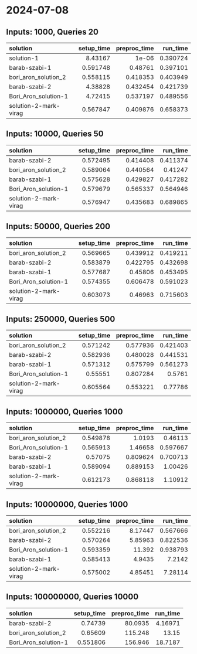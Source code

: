 # 2024-07-08

## Inputs: 1000, Queries 20

| solution              |   setup_time |   preproc_time |   run_time |
|:----------------------|-------------:|---------------:|-----------:|
| solution-1            |     8.43167  |       1e-06    |   0.390724 |
| barab-szabi-1         |     0.591748 |       0.48761  |   0.397101 |
| bori_aron_solution_2  |     0.558115 |       0.418353 |   0.403949 |
| barab-szabi-2         |     4.38828  |       0.432454 |   0.421739 |
| Bori_Aron_solution-1  |     4.72415  |       0.537197 |   0.489556 |
| solution-2-mark-virag |     0.567847 |       0.409876 |   0.658373 |

## Inputs: 10000, Queries 50

| solution              |   setup_time |   preproc_time |   run_time |
|:----------------------|-------------:|---------------:|-----------:|
| barab-szabi-2         |     0.572495 |       0.414408 |   0.411374 |
| bori_aron_solution_2  |     0.589064 |       0.440564 |   0.41247  |
| barab-szabi-1         |     0.575628 |       0.429827 |   0.417282 |
| Bori_Aron_solution-1  |     0.579679 |       0.565337 |   0.564946 |
| solution-2-mark-virag |     0.576947 |       0.435683 |   0.689865 |

## Inputs: 50000, Queries 200

| solution              |   setup_time |   preproc_time |   run_time |
|:----------------------|-------------:|---------------:|-----------:|
| bori_aron_solution_2  |     0.569665 |       0.439912 |   0.419211 |
| barab-szabi-2         |     0.583879 |       0.422795 |   0.432698 |
| barab-szabi-1         |     0.577687 |       0.45806  |   0.453495 |
| Bori_Aron_solution-1  |     0.574355 |       0.606478 |   0.591023 |
| solution-2-mark-virag |     0.603073 |       0.46963  |   0.715603 |

## Inputs: 250000, Queries 500

| solution              |   setup_time |   preproc_time |   run_time |
|:----------------------|-------------:|---------------:|-----------:|
| bori_aron_solution_2  |     0.571242 |       0.577936 |   0.421403 |
| barab-szabi-2         |     0.582936 |       0.480028 |   0.441531 |
| barab-szabi-1         |     0.571312 |       0.575799 |   0.561273 |
| Bori_Aron_solution-1  |     0.55551  |       0.807284 |   0.5761   |
| solution-2-mark-virag |     0.605564 |       0.553221 |   0.77786  |

## Inputs: 1000000, Queries 1000

| solution              |   setup_time |   preproc_time |   run_time |
|:----------------------|-------------:|---------------:|-----------:|
| bori_aron_solution_2  |     0.549878 |       1.0193   |   0.46113  |
| Bori_Aron_solution-1  |     0.565913 |       1.46658  |   0.597667 |
| barab-szabi-2         |     0.57075  |       0.809624 |   0.700713 |
| barab-szabi-1         |     0.589094 |       0.889153 |   1.00426  |
| solution-2-mark-virag |     0.612173 |       0.868118 |   1.10912  |

## Inputs: 10000000, Queries 1000

| solution              |   setup_time |   preproc_time |   run_time |
|:----------------------|-------------:|---------------:|-----------:|
| bori_aron_solution_2  |     0.552216 |        8.17447 |   0.567666 |
| barab-szabi-2         |     0.570264 |        5.85963 |   0.822536 |
| Bori_Aron_solution-1  |     0.593359 |       11.392   |   0.938793 |
| barab-szabi-1         |     0.585413 |        4.9435  |   7.2142   |
| solution-2-mark-virag |     0.575002 |        4.85451 |   7.28114  |

## Inputs: 100000000, Queries 10000

| solution             |   setup_time |   preproc_time |   run_time |
|:---------------------|-------------:|---------------:|-----------:|
| barab-szabi-2        |     0.74739  |        80.0935 |    4.16971 |
| bori_aron_solution_2 |     0.65609  |       115.248  |   13.15    |
| Bori_Aron_solution-1 |     0.551806 |       156.946  |   18.7187  |